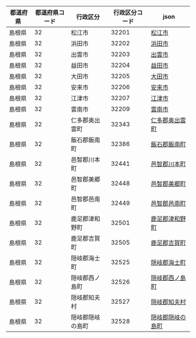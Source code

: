 |  都道府県  | 都道府県コード | 行政区分 | 行政区分コード | json |
|-----------|--------------|--------- |--------------|------|
| 島根県 | 32 | 松江市 | 32201 | [松江市](/geojson/32/32201.json) |
| 島根県 | 32 | 浜田市 | 32202 | [浜田市](/geojson/32/32202.json) |
| 島根県 | 32 | 出雲市 | 32203 | [出雲市](/geojson/32/32203.json) |
| 島根県 | 32 | 益田市 | 32204 | [益田市](/geojson/32/32204.json) |
| 島根県 | 32 | 大田市 | 32205 | [大田市](/geojson/32/32205.json) |
| 島根県 | 32 | 安来市 | 32206 | [安来市](/geojson/32/32206.json) |
| 島根県 | 32 | 江津市 | 32207 | [江津市](/geojson/32/32207.json) |
| 島根県 | 32 | 雲南市 | 32209 | [雲南市](/geojson/32/32209.json) |
| 島根県 | 32 | 仁多郡奥出雲町 | 32343 | [仁多郡奥出雲町](/geojson/32/32343.json) |
| 島根県 | 32 | 飯石郡飯南町 | 32386 | [飯石郡飯南町](/geojson/32/32386.json) |
| 島根県 | 32 | 邑智郡川本町 | 32441 | [邑智郡川本町](/geojson/32/32441.json) |
| 島根県 | 32 | 邑智郡美郷町 | 32448 | [邑智郡美郷町](/geojson/32/32448.json) |
| 島根県 | 32 | 邑智郡邑南町 | 32449 | [邑智郡邑南町](/geojson/32/32449.json) |
| 島根県 | 32 | 鹿足郡津和野町 | 32501 | [鹿足郡津和野町](/geojson/32/32501.json) |
| 島根県 | 32 | 鹿足郡吉賀町 | 32505 | [鹿足郡吉賀町](/geojson/32/32505.json) |
| 島根県 | 32 | 隠岐郡海士町 | 32525 | [隠岐郡海士町](/geojson/32/32525.json) |
| 島根県 | 32 | 隠岐郡西ノ島町 | 32526 | [隠岐郡西ノ島町](/geojson/32/32526.json) |
| 島根県 | 32 | 隠岐郡知夫村 | 32527 | [隠岐郡知夫村](/geojson/32/32527.json) |
| 島根県 | 32 | 隠岐郡隠岐の島町 | 32528 | [隠岐郡隠岐の島町](/geojson/32/32528.json) |
